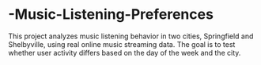 # -Music-Listening-Preferences
This project analyzes music listening behavior in two cities, Springfield and Shelbyville, using real online music streaming data. The goal is to test whether user activity differs based on the day of the week and the city.
